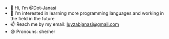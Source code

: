 - 👋 Hi, I’m @Dot-Janasi
- 👀 I’m interested in learning more programming languages ​​and working in the field in the future
- 📫 Reach me by my email: luyzabjanasi@gmail.com
- 😄 Pronouns: she/her
<!---
Dot-Janasi/Dot-Janasi is a ✨ special ✨ repository because its `README.md` (this file) appears on your GitHub profile.
You can click the Preview link to take a look at your changes.
--->
